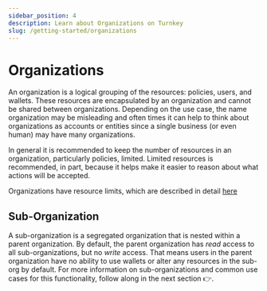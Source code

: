 ```yaml
---
sidebar_position: 4
description: Learn about Organizations on Turnkey
slug: /getting-started/organizations
---
```

# Organizations

An organization is a logical grouping of the resources: policies, users, and wallets. These resources are encapsulated by an organization and cannot be shared between organizations. Depending on the use case, the name organization may be misleading and often times it can help to think about organizations as accounts or entities since a single business (or even human) may have many organizations.

In general it is recommended to keep the number of resources in an organization, particularly policies, limited. Limited resources is recommended, in part, because it helps make it easier to reason about what actions will be accepted.

Organizations have resource limits, which are described in detail [here](../FAQ.md)

## Sub-Organization

A sub-organization is a segregated organization that is nested within a parent organization. By default, the parent organization has *read* access to all sub-organizations, but no *write* access. That means users in the parent organization have no ability to use wallets or alter any resources in the sub-org by default. For more information on sub-organizations and common use cases for this functionality, follow along in the next section 👉.
